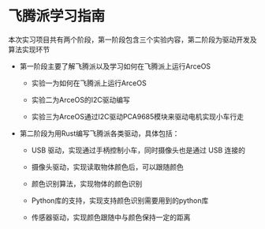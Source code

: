 # 飞腾派学习指南

本次实习项目共有两个阶段，第一阶段包含三个实验内容，第二阶段为驱动开发及算法实现环节

* 第一阶段主要了解飞腾派以及学习如何在飞腾派上运行ArceOS
  
  * 实验一为如何在飞腾派上运行ArceOS
  
  * 实验二为ArceOS的I2C驱动编写
 
  * 实验三为ArceOS通过I2C驱动PCA9685模块来驱动电机实现小车行走

* 第二阶段为用Rust编写飞腾派各类驱动，具体包括：

  *  USB 驱动，实现通过手柄控制小车，同时摄像头也是通过 USB 连接的
 
  *  摄像头驱动，实现读取物体颜色后，可以跟随颜色
 
  *  颜色识别算法，实现物体的颜色识别
 
  *  Python库的支持，实现支持颜色识别需要用到的python库
 
  *  传感器驱动，实现颜色跟随中与颜色保持一定的距离
 


